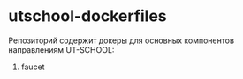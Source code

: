 # utschool-dockerfiles

Репозиторий содержит докеры для основных компонентов направлениям UT-SCHOOL:
1) faucet
